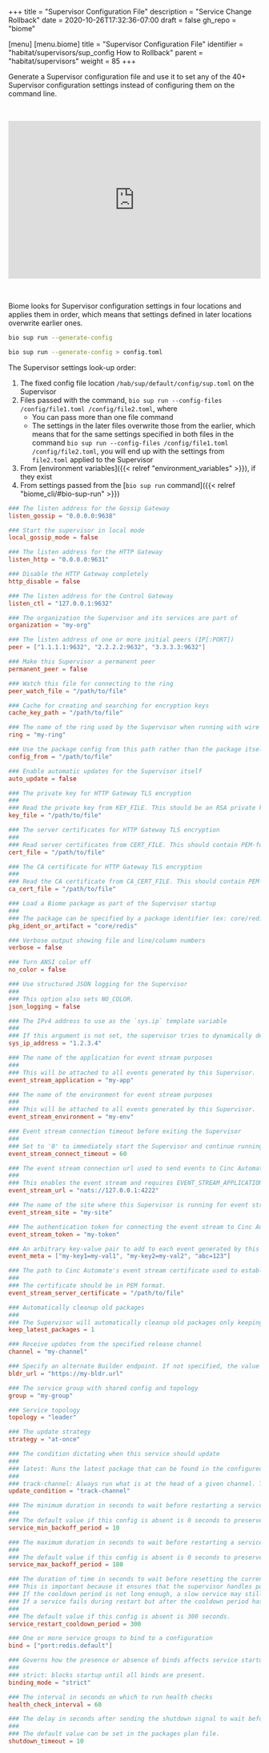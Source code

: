 +++
title = "Supervisor Configuration File"
description = "Service Change Rollback"
date = 2020-10-26T17:32:36-07:00
draft = false
gh_repo = "biome"

[menu]
  [menu.biome]
    title = "Supervisor Configuration File"
    identifier = "habitat/supervisors/sup_config How to Rollback"
    parent = "habitat/supervisors"
    weight = 85
+++

Generate a Supervisor configuration file and use it to set any of the 40+ Supervisor configuration settings instead of configuring them on the command line.

<div style="justify-content: center; display: flex; padding-top:2rem; padding-bottom:2rem">
  <iframe width="560" height="315" src="https://www.youtube.com/embed/B_ppJ1xaC5o" frameborder="0" allow="accelerometer; autoplay; encrypted-media; gyroscope; picture-in-picture" allowfullscreen ></iframe>
</div>

Biome looks for Supervisor configuration settings in four locations and applies them in order, which means that settings defined in later locations overwrite earlier ones.

```bash
bio sup run --generate-config
```

```bash
bio sup run --generate-config > config.toml
```

The Supervisor settings look-up order:

1. The fixed config file location `/hab/sup/default/config/sup.toml` on the Supervisor
2. Files passed with the command, `bio sup run --config-files /config/file1.toml /config/file2.toml`, where
    * You can pass more than one file command
    * The settings in the later files overwrite those from the earlier, which means that for the same settings specified in both files in the command `bio sup run --config-files /config/file1.toml /config/file2.toml`, you will end up with the settings from `file2.toml` applied to the Supervisor
3. From [environment variables]({{< relref "environment_variables" >}}), if they exist
4. From settings passed from the [`bio sup run` command]({{< relref "biome_cli/#bio-sup-run" >}})

```toml config.toml
### The listen address for the Gossip Gateway
listen_gossip = "0.0.0.0:9638"

### Start the supervisor in local mode
local_gossip_mode = false

### The listen address for the HTTP Gateway
listen_http = "0.0.0.0:9631"

### Disable the HTTP Gateway completely
http_disable = false

### The listen address for the Control Gateway
listen_ctl = "127.0.0.1:9632"

### The organization the Supervisor and its services are part of
organization = "my-org"

### The listen address of one or more initial peers (IP[:PORT])
peer = ["1.1.1.1:9632", "2.2.2.2:9632", "3.3.3.3:9632"]

### Make this Supervisor a permanent peer
permanent_peer = false

### Watch this file for connecting to the ring
peer_watch_file = "/path/to/file"

### Cache for creating and searching for encryption keys
cache_key_path = "/path/to/file"

### The name of the ring used by the Supervisor when running with wire encryption
ring = "my-ring"

### Use the package config from this path rather than the package itself
config_from = "/path/to/file"

### Enable automatic updates for the Supervisor itself
auto_update = false

### The private key for HTTP Gateway TLS encryption
###
### Read the private key from KEY_FILE. This should be an RSA private key or PKCS8-encoded private key in PEM format.
key_file = "/path/to/file"

### The server certificates for HTTP Gateway TLS encryption
###
### Read server certificates from CERT_FILE. This should contain PEM-format certificates in the right order. The first certificate should certify KEY_FILE. The last should be a root CA.
cert_file = "/path/to/file"

### The CA certificate for HTTP Gateway TLS encryption
###
### Read the CA certificate from CA_CERT_FILE. This should contain PEM-format certificate that can be used to validate client requests
ca_cert_file = "/path/to/file"

### Load a Biome package as part of the Supervisor startup
###
### The package can be specified by a package identifier (ex: core/redis) or filepath to a Biome artifact (ex: /home/core-redis-3.0.7-21120102031201-x86_64-linux.hart).
pkg_ident_or_artifact = "core/redis"

### Verbose output showing file and line/column numbers
verbose = false

### Turn ANSI color off
no_color = false

### Use structured JSON logging for the Supervisor
###
### This option also sets NO_COLOR.
json_logging = false

### The IPv4 address to use as the `sys.ip` template variable
###
### If this argument is not set, the supervisor tries to dynamically determine an IP address. If that fails, the supervisor defaults to using `127.0.0.1`.
sys_ip_address = "1.2.3.4"

### The name of the application for event stream purposes
###
### This will be attached to all events generated by this Supervisor.
event_stream_application = "my-app"

### The name of the environment for event stream purposes
###
### This will be attached to all events generated by this Supervisor.
event_stream_environment = "my-env"

### Event stream connection timeout before exiting the Supervisor
###
### Set to '0' to immediately start the Supervisor and continue running regardless of the initial connection status.
event_stream_connect_timeout = 60

### The event stream connection url used to send events to Cinc Automate
###
### This enables the event stream and requires EVENT_STREAM_APPLICATION, EVENT_STREAM_ENVIRONMENT, and EVENT_STREAM_TOKEN also be set.
event_stream_url = "nats://127.0.0.1:4222"

### The name of the site where this Supervisor is running for event stream purposes
event_stream_site = "my-site"

### The authentication token for connecting the event stream to Cinc Automate
event_stream_token = "my-token"

### An arbitrary key-value pair to add to each event generated by this Supervisor
event_meta = ["my-key1=my-val1", "my-key2=my-val2", "abc=123"]

### The path to Cinc Automate's event stream certificate used to establish a TLS connection
###
### The certificate should be in PEM format.
event_stream_server_certificate = "/path/to/file"

### Automatically cleanup old packages
###
### The Supervisor will automatically cleanup old packages only keeping the KEEP_LATEST_PACKAGES latest packages. If this argument is not specified, no automatic package cleanup is performed.
keep_latest_packages = 1

### Receive updates from the specified release channel
channel = "my-channel"

### Specify an alternate Builder endpoint. If not specified, the value will be taken from the HAB_BLDR_URL environment variable if defined. (default: https://bldr.habitat.sh)
bldr_url = "https://my-bldr.url"

### The service group with shared config and topology
group = "my-group"

### Service topology
topology = "leader"

### The update strategy
strategy = "at-once"

### The condition dictating when this service should update
###
### latest: Runs the latest package that can be found in the configured channel and local packages.
###
### track-channel: Always run what is at the head of a given channel. This enables service rollback where demoting a package from a channel will cause the package to rollback to an older version of the package. A ramification of enabling this condition is packages newer than the package at the head of the channel will be automatically uninstalled during a service rollback.
update_condition = "track-channel"

### The minimum duration in seconds to wait before restarting a service due to a init / run hook failure.
###
### The default value if this config is absent is 0 seconds to preserve legacy supervisor behavior.
service_min_backoff_period = 10

### The maximum duration in seconds to wait before restarting a service due to init / run hook failure.
###
### The default value if this config is absent is 0 seconds to preserve legacy supervisor behavior.
service_max_backoff_period = 180

### The duration of time in seconds to wait before resetting the current backoff duration to the 'service_min_backoff_period'.
### This is important because it ensures that the supervisor handles potential failures during restart correctly.
### If the cooldown period is not long enough, a slow service may still be restarting after the cooldown period has passed.
### If a service fails during restart but after the cooldown period has passed, the service will not backoff correctly before the following restart.
###
### The default value if this config is absent is 300 seconds.
service_restart_cooldown_period = 300

### One or more service groups to bind to a configuration
bind = ["port:redis.default"]

### Governs how the presence or absence of binds affects service startup
###
### strict: blocks startup until all binds are present.
binding_mode = "strict"

### The interval in seconds on which to run health checks
health_check_interval = 60

### The delay in seconds after sending the shutdown signal to wait before killing the service process
###
### The default value can be set in the packages plan file.
shutdown_timeout = 10
```
